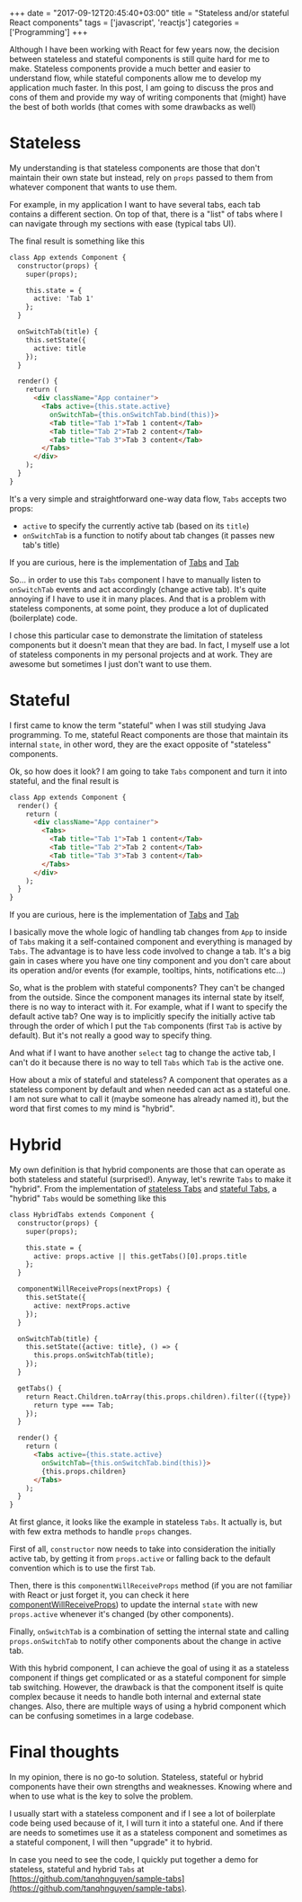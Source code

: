 +++
date = "2017-09-12T20:45:40+03:00"
title = "Stateless and/or stateful React components"
tags = ['javascript', 'reactjs']
categories = ['Programming']
+++

Although I have been working with React for few years now, the decision between stateless and stateful components is still quite hard for me to make. Stateless components provide a much better and easier to understand flow, while stateful components allow me to develop my application much faster. In this post, I am going to discuss the pros and cons of them and provide my way of writing components that (might) have the best of both worlds (that comes with some drawbacks as well)

<!--more-->

# Stateless
My understanding is that stateless components are those that don't maintain their own state but instead, rely on `props` passed to them from whatever component that wants to use them.

For example, in my application I want to have several tabs, each tab contains a different section. On top of that, there is a "list" of tabs where I can navigate through my sections with ease (typical tabs UI).

The final result is something like this

```html
class App extends Component {
  constructor(props) {
    super(props);

    this.state = {
      active: 'Tab 1'
    };
  }

  onSwitchTab(title) {
    this.setState({
      active: title
    });
  }

  render() {
    return (
      <div className="App container">
        <Tabs active={this.state.active}
          onSwitchTab={this.onSwitchTab.bind(this)}>
          <Tab title="Tab 1">Tab 1 content</Tab>
          <Tab title="Tab 2">Tab 2 content</Tab>
          <Tab title="Tab 3">Tab 3 content</Tab>
        </Tabs>
      </div>
    );
  }
}
```

It's a very simple and straightforward one-way data flow, `Tabs` accepts two props:

- `active` to specify the currently active tab (based on its `title`)
- `onSwitchTab` is a function to notify about tab changes (it passes new tab's title)

If you are curious, here is the implementation of [Tabs](https://github.com/tanqhnguyen/sample-tabs/blob/master/src/lib/Stateless.js) and [Tab](https://github.com/tanqhnguyen/sample-tabs/blob/master/src/lib/Tab.js)

So... in order to use this `Tabs` component I have to manually listen to `onSwitchTab` events and act accordingly (change active tab). It's quite annoying if I have to use it in many places. And that is a problem with stateless components, at some point, they produce a lot of duplicated (boilerplate) code.

I chose this particular case to demonstrate the limitation of stateless components but it doesn't mean that they are bad. In fact, I myself use a lot of stateless components in my personal projects and at work. They are awesome but sometimes I just don't want to use them.

# Stateful
I first came to know the term "stateful" when I was still studying Java programming. To me, stateful React components are those that maintain its internal `state`, in other word, they are the exact opposite of "stateless" components.

Ok, so how does it look? I am going to take `Tabs` component and turn it into stateful, and the final result is

```html
class App extends Component {
  render() {
    return (
      <div className="App container">
        <Tabs>
          <Tab title="Tab 1">Tab 1 content</Tab>
          <Tab title="Tab 2">Tab 2 content</Tab>
          <Tab title="Tab 3">Tab 3 content</Tab>
        </Tabs>
      </div>
    );
  }
}
```

If you are curious, here is the implementation of [Tabs](https://github.com/tanqhnguyen/sample-tabs/blob/master/src/lib/Stateful.js) and [Tab](https://github.com/tanqhnguyen/sample-tabs/blob/master/src/lib/Tab.js)

I basically move the whole logic of handling tab changes from `App` to inside of `Tabs` making it a self-contained component and everything is managed by `Tabs`. The advantage is to have less code involved to change a tab. It's a big gain in cases where you have one tiny component and you don't care about its operation and/or events (for example, tooltips, hints, notifications etc...)

So, what is the problem with stateful components? They can't be changed from the outside. Since the component manages its internal state by itself, there is no way to interact with it. For example, what if I want to specify the default active tab? One way is to implicitly specify the initially active tab through the order of which I put the `Tab` components (first `Tab` is active by default). But it's not really a good way to specify thing.

And what if I want to have another `select` tag to change the active tab, I can't do it because there is no way to tell `Tabs` which `Tab` is the active one.

How about a mix of stateful and stateless? A component that operates as a stateless component by default and when needed can act as a stateful one. I am not sure what to call it (maybe someone has already named it), but the word that first comes to my mind is "hybrid".

# Hybrid
My own definition is that hybrid components are those that can operate as both stateless and stateful (surprised!). Anyway, let's rewrite `Tabs` to make it "hybrid". From the implementation of [stateless Tabs](https://github.com/tanqhnguyen/sample-tabs/blob/master/src/lib/Stateless.js) and [stateful Tabs](https://github.com/tanqhnguyen/sample-tabs/blob/master/src/lib/Stateful.js), a "hybrid" `Tabs` would be something like this

```html
class HybridTabs extends Component {
  constructor(props) {
    super(props);

    this.state = {
      active: props.active || this.getTabs()[0].props.title
    };
  }

  componentWillReceiveProps(nextProps) {
    this.setState({
      active: nextProps.active
    });
  }

  onSwitchTab(title) {
    this.setState({active: title}, () => {
      this.props.onSwitchTab(title);
    });
  }

  getTabs() {
    return React.Children.toArray(this.props.children).filter(({type}) => {
      return type === Tab;
    });
  }

  render() {
    return (
      <Tabs active={this.state.active}
        onSwitchTab={this.onSwitchTab.bind(this)}>
        {this.props.children}
      </Tabs>
    );
  }
}
```

At first glance, it looks like the example in stateless `Tabs`. It actually is, but with few extra methods to handle `props` changes.

First of all, `constructor` now needs to take into consideration the initially active tab, by getting it from `props.active` or falling back to the default convention which is to use the first `Tab`.

Then, there is this `componentWillReceiveProps` method (if you are not familiar with React or just forget it, you can check it here [componentWillReceiveProps](https://facebook.github.io/react/docs/react-component.html#componentwillreceiveprops)) to update the internal `state` with new `props.active` whenever it's changed (by other components).

Finally, `onSwitchTab` is a combination of setting the internal state and calling `props.onSwitchTab` to notify other components about the change in active tab.

With this hybrid component, I can achieve the goal of using it as a stateless component if things get complicated or as a stateful component for simple tab switching. However, the drawback is that the component itself is quite complex because it needs to handle both internal and external state changes. Also, there are multiple ways of using a hybrid component which can be confusing sometimes in a large codebase.

# Final thoughts
In my opinion, there is no go-to solution. Stateless, stateful or hybrid components have their own strengths and weaknesses. Knowing where and when to use what is the key to solve the problem.

I usually start with a stateless component and if I see a lot of boilerplate code being used because of it, I will turn it into a stateful one. And if there are needs to sometimes use it as a stateless component and sometimes as a stateful component, I will then "upgrade" it to hybrid.

In case you need to see the code, I quickly put together a demo for stateless, stateful and hybrid `Tabs` at [https://github.com/tanqhnguyen/sample-tabs](https://github.com/tanqhnguyen/sample-tabs).
